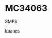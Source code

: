 # MC34063
SMPS

[Images](https://github.com/SimeonSimeonovIvanov/MC34063/tree/master/2415D/000.png)<br>
